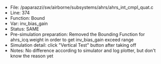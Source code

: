 * File: /paparazzi/sw/airborne/subsystems/ahrs/ahrs_int_cmpl_quat.c 
* Line: 374
* Function: Bound 
* Var: inv_bias_gain 
* Status: SAME 
* Pre-simulation preparation: Removed the Bounding Function for ahrs_icq.weight in order to get inv_bias_gain exceed range
* Simulation detail: click "Vertical Test" button after taking off
* Notes: No difference according to simulator and log plotter, but don't know the reason yet